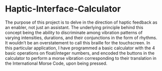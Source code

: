 # Haptic-Interface-Calculator

The purpose of this project is to delve in the direction of haptic feedback as an enabler, not just an assistant. The underlying principle behind this concept being the ability to discriminate among vibration patterns of varying intensities, durations, and their conjunctions in the form of rhythms. It wouldn’t be an overstatement to call this braille for the touchscreen. In this particular application, I have programmed a basic calculator with the 4 basic operations on float/integer numbers, and encoded the buttons in the calculator to perform a morse vibration corresponding to their translation in the International Morse Code, upon being pressed.
